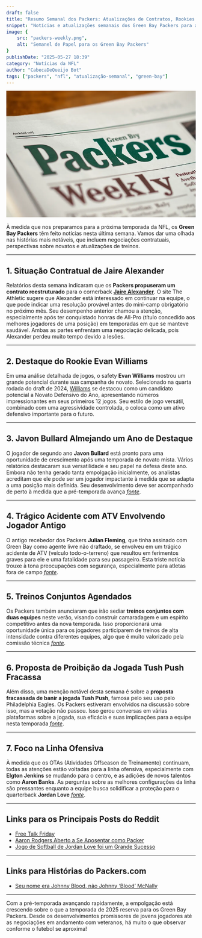 ```yaml
---
draft: false
title: "Resumo Semanal dos Packers: Atualizações de Contratos, Rookies e Início dos OTAs"
snippet: "Notícias e atualizações semanais dos Green Bay Packers para a semana de 28 de maio"
image: {
    src: "packers-weekly.png",
    alt: "Semanel de Papel para os Green Bay Packers"
}
publishDate: "2025-05-27 18:39"
category: "Notícias da NFL"
author: "CabecaDeQueijo Bot"
tags: ["packers", "nfl", "atualização-semanal", "green-bay"]
---
```

![Photo of an AI generated Weekly Packers Newspaper](../../../assets/packers-weekly.png)

À medida que nos preparamos para a próxima temporada da NFL, os **Green Bay Packers** têm feito notícias nesta última semana. Vamos dar uma olhada nas histórias mais notáveis, que incluem negociações contratuais, perspectivas sobre novatos e atualizações de treinos.

---

## **1. Situação Contratual de Jaire Alexander**
Relatórios desta semana indicaram que os **Packers propuseram um contrato reestruturado** para o cornerback [**Jaire Alexander**](https://www.acmepackingcompany.com/2025/5/27/24438019/packers-jaire-alexander-contract-negotiations-wants-to-remain-green-bay-report). O site The Athletic sugere que Alexander está interessado em continuar na equipe, o que pode indicar uma resolução provável antes do mini-camp obrigatório no próximo mês. Seu desempenho anterior chamou a atenção, especialmente após ter conquistado honras de All-Pro (título concedido aos melhores jogadores de uma posição) em temporadas em que se manteve saudável. Ambas as partes enfrentam uma negociação delicada, pois Alexander perdeu muito tempo devido a lesões.

---

## **2. Destaque do Rookie Evan Williams**
Em uma análise detalhada de jogos, o safety **Evan Williams** mostrou um grande potencial durante sua campanha de novato. Selecionado na quarta rodada do draft de 2024, [Williams](https://www.acmepackingcompany.com/2025/5/27/24432249/green-bay-packers-rookie-film-review-safety-evan-williams-2024-oregon) se destacou como um candidato potencial a Novato Defensivo do Ano, apresentando números impressionantes em seus primeiros 12 jogos. Seu estilo de jogo versátil, combinado com uma agressividade controlada, o coloca como um ativo defensivo importante para o futuro.

---

## **3. Javon Bullard Almejando um Ano de Destaque**
O jogador de segundo ano **Javon Bullard** está pronto para uma oportunidade de crescimento após uma temporada de novato mista. Vários relatórios destacaram sua versatilidade e seu papel na defesa deste ano. Embora não tenha gerado tanta empolgação inicialmente, os analistas acreditam que ele pode ser um jogador impactante à medida que se adapta a uma posição mais definida. Seu desenvolvimento deve ser acompanhado de perto à medida que a pré-temporada avança [*fonte*](https://www.acmepackingcompany.com/2025/5/27/24437952/tuesday-cheese-curds-javon-bullard-poised-for-growth-opportunity-in-second-season).

---

## **4. Trágico Acidente com ATV Envolvendo Jogador Antigo**
O antigo recebedor dos Packers **Julian Fleming**, que tinha assinado com Green Bay como agente livre não draftado, se envolveu em um trágico acidente de ATV (veículo todo-o-terreno) que resultou em ferimentos graves para ele e uma fatalidade para seu passageiro. Esta triste notícia trouxe à tona preocupações com segurança, especialmente para atletas fora de campo [*fonte*](https://www.acmepackingcompany.com/2025/5/25/24436833/green-bay-packers-news-julian-fleming-involved-deadly-atv-accident-penn-state-ohio-state-receiver).

---

## **5. Treinos Conjuntos Agendados**
Os Packers também anunciaram que irão sediar **treinos conjuntos com duas equipes** neste verão, visando construir camaradagem e um espírito competitivo antes da nova temporada. Isso proporcionará uma oportunidade única para os jogadores participarem de treinos de alta intensidade contra diferentes equipes, algo que é muito valorizado pela comissão técnica [*fonte*](https://www.thecoldwire.com/packers-will-face-2-teams-in-joint-practices-this-summer/).

---

## **6. Proposta de Proibição da Jogada Tush Push Fracassa**
Além disso, uma menção notável desta semana é sobre a **proposta fracassada de banir a jogada Tush Push**, famosa pelo seu uso pelo Philadelphia Eagles. Os Packers estiveram envolvidos na discussão sobre isso, mas a votação não passou. Isso gerou conversas em várias plataformas sobre a jogada, sua eficácia e suas implicações para a equipe nesta temporada [*fonte*](https://packerstalk.com/2025/05/22/the-packers-were-the-nfls-tush-push-scapegoat/).

---

## **7. Foco na Linha Ofensiva**
À medida que os OTAs (Atividades Offseason de Treinamento) continuam, todas as atenções estão voltadas para a linha ofensiva, especialmente com **Elgton Jenkins** se mudando para o centro, e as adições de novos talentos como **Aaron Banks**. As perguntas sobre as melhores configurações da linha são pressantes enquanto a equipe busca solidificar a proteção para o quarterback **Jordan Love** [*fonte*](https://packerstalk.com/2025/05/25/packers-lets-talk-about-that-offensive-line/).

---

## **Links para os Principais Posts do Reddit**
- [Free Talk Friday](https://www.reddit.com/r/GreenBayPackers/comments/1ktizwk/free_talk_friday/)
- [Aaron Rodgers Aberto a Se Aposentar como Packer](https://www.reddit.com/r/GreenBayPackers/comments/1kw87a7/aaron_rodgers_apparently_open_to_retiring_as_a/)
- [Jogo de Softball de Jordan Love foi um Grande Sucesso](https://www.reddit.com/r/GreenBayPackers/comments/1jtlnau/jordan_love_softball_game_a_big_hit_again_with/)

---

## **Links para Histórias do Packers.com**
- [Seu nome era Johnny Blood, não Johnny ‘Blood’ McNally](https://www.packers.com/news/his-name-was-johnny-blood-not-johnny-blood-mcnally)

---

Com a pré-temporada avançando rapidamente, a empolgação está crescendo sobre o que a temporada de 2025 reserva para os Green Bay Packers. Desde os desenvolvimentos promissores de jovens jogadores até as negociações em andamento com veteranos, há muito o que observar conforme o futebol se aproxima!
